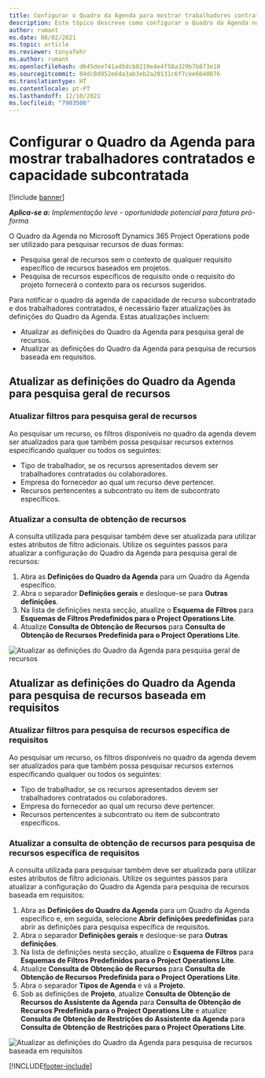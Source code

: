 ```yaml
---
title: Configurar o Quadro da Agenda para mostrar trabalhadores contratados e capacidade subcontratada
description: Este tópico descreve como configurar o Quadro da Agenda no Microsoft Dynamics 365 Project Operations para mostrar capacidade de recursos subcontratados ao dotar requisitos de recursos do projeto.
author: rumant
ms.date: 08/02/2021
ms.topic: article
ms.reviewer: tonyafehr
ms.author: rumant
ms.openlocfilehash: d645dee741a45dcb0219e4e4f58a329b7b873e10
ms.sourcegitcommit: 04dc8d952e6da3ab3eb2a20131c6f7cee6040876
ms.translationtype: HT
ms.contentlocale: pt-PT
ms.lasthandoff: 12/10/2021
ms.locfileid: "7903506"
---
```

# <a name="configure-schedule-board-to-show-contract-workers-and-subcontracted-capacity"></a>Configurar o Quadro da Agenda para mostrar trabalhadores contratados e capacidade subcontratada 

[!include [banner](../../includes/dataverse-preview.md)]

_**Aplica-se a:** Implementação leve - oportunidade potencial para fatura pró-forma_

O Quadro da Agenda no Microsoft Dynamics 365 Project Operations pode ser utilizado para pesquisar recursos de duas formas:

- Pesquisa geral de recursos sem o contexto de qualquer requisito específico de recursos baseados em projetos.
- Pesquisa de recursos específicos de requisito onde o requisito do projeto fornecerá o contexto para os recursos sugeridos.

Para notificar o quadro da agenda de capacidade de recurso subcontratado e dos trabalhadores contratados, é necessário fazer atualizações às definições do Quadro da Agenda. Estas atualizações incluem: 
- Atualizar as definições do Quadro da Agenda para pesquisa geral de recursos.
- Atualizar as definições do Quadro da Agenda para pesquisa de recursos baseada em requisitos.

## <a name="update-schedule-board-settings-for-general-resource-search"></a>Atualizar as definições do Quadro da Agenda para pesquisa geral de recursos
### <a name="update-filters-for-general-resource-search"></a>Atualizar filtros para pesquisa geral de recursos
Ao pesquisar um recurso, os filtros disponíveis no quadro da agenda devem ser atualizados para que também possa pesquisar recursos externos especificando qualquer ou todos os seguintes:
  - Tipo de trabalhador, se os recursos apresentados devem ser trabalhadores contratados ou colaboradores.
  - Empresa do fornecedor ao qual um recurso deve pertencer.
  - Recursos pertencentes a subcontrato ou item de subcontrato específicos.
    
### <a name="update-retrieve-resource-query"></a>Atualizar a consulta de obtenção de recursos
A consulta utilizada para pesquisar também deve ser atualizada para utilizar estes atributos de filtro adicionais. Utilize os seguintes passos para atualizar a configuração do Quadro da Agenda para pesquisa geral de recursos:  
1. Abra as **Definições do Quadro da Agenda** para um Quadro da Agenda específico.
2. Abra o separador **Definições gerais** e desloque-se para **Outras definições**.
3. Na lista de definições nesta secção, atualize o **Esquema de Filtros** para **Esquemas de Filtros Predefinidos para o Project Operations Lite**.
4. Atualize **Consulta de Obtenção de Recursos** para **Consulta de Obtenção de Recursos Predefinida para o Project Operations Lite**.

![Atualizar as definições do Quadro da Agenda para pesquisa geral de recursos](../media/BoardSettings.png)  

## <a name="update-schedule-board-settings-for-requirementbased-resource-search"></a>Atualizar as definições do Quadro da Agenda para pesquisa de recursos baseada em requisitos
### <a name="update-filters-for-requirement-specific-resource-search"></a>Atualizar filtros para pesquisa de recursos específica de requisitos 
Ao pesquisar um recurso, os filtros disponíveis no quadro da agenda devem ser atualizados para que também possa pesquisar recursos externos especificando qualquer ou todos os seguintes:
 - Tipo de trabalhador, se os recursos apresentados devem ser trabalhadores contratados ou colaboradores.
 - Empresa do fornecedor ao qual um recurso deve pertencer.
 - Recursos pertencentes a subcontrato ou item de subcontrato específicos.

### <a name="update-retrieve-resource-query-for-requirement-specific-resource-search"></a>Atualizar a consulta de obtenção de recursos para pesquisa de recursos específica de requisitos 
A consulta utilizada para pesquisar também deve ser atualizada para utilizar estes atributos de filtro adicionais. Utilize os seguintes passos para atualizar a configuração do Quadro da Agenda para pesquisa de recursos baseada em requisitos:

1. Abra as **Definições do Quadro da Agenda** para um Quadro da Agenda específico e, em seguida, selecione **Abrir definições predefinidas** para abrir as definições para pesquisa específica de requisitos.
2. Abra o separador **Definições gerais** e desloque-se para **Outras definições**.
3. Na lista de definições nesta secção, atualize o **Esquema de Filtros** para **Esquemas de Filtros Predefinidos para o Project Operations Lite**.
4. Atualize **Consulta de Obtenção de Recursos** para **Consulta de Obtenção de Recursos Predefinida para o Project Operations Lite**.
5. Abra o separador **Tipos de Agenda** e vá a **Projeto**.
6. Sob as definições de **Projeto**, atualize **Consulta de Obtenção de Recursos do Assistente da Agenda** para **Consulta de Obtenção de Recursos Predefinida para o Project Operations Lite** e atualize **Consulta de Obtenção de Restrições do Assistente da Agenda** para **Consulta de Obtenção de Restrições para o Project Operations Lite**.

![Atualizar as definições do Quadro da Agenda para pesquisa de recursos baseada em requisitos](../media/SASettings.png)  

[!INCLUDE[footer-include](../../includes/footer-banner.md)]
